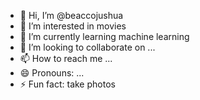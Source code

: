 - 👋 Hi, I’m @beaccojushua
- 👀 I’m interested in movies
- 🌱 I’m currently learning machine learning 
- 💞️ I’m looking to collaborate on ...
- 📫 How to reach me ...
- 😄 Pronouns: ...
- ⚡ Fun fact: take photos

<!---
beaccojushua/beaccojushua is a ✨ special ✨ repository because its `README.md` (this file) appears on your GitHub profile.
You can click the Preview link to take a look at your changes.
--->
